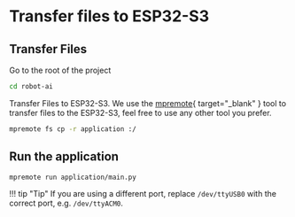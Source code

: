 # Transfer files to ESP32-S3


## Transfer Files


Go to the root of the project
```bash
cd robot-ai
```

Transfer Files to ESP32-S3. We use the [mpremote](https://docs.micropython.org/en/latest/reference/mpremote.html){ target="_blank" } tool to transfer files to the ESP32-S3, feel free to use any other tool you prefer.

```bash
mpremote fs cp -r application :/
```


## Run the application

```bash
mpremote run application/main.py
```


!!! tip "Tip"
    If you are using a different port, replace `/dev/ttyUSB0` with the correct port, e.g. `/dev/ttyACM0`.